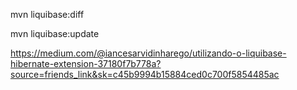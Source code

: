 mvn liquibase:diff

mvn liquibase:update

https://medium.com/@iancesarvidinharego/utilizando-o-liquibase-hibernate-extension-37180f7b778a?source=friends_link&sk=c45b9994b15884ced0c700f5854485ac
